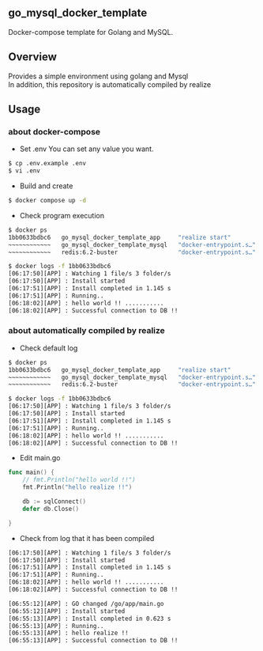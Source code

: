 ## go_mysql_docker_template
Docker-compose template for Golang and MySQL.
## Overview
Provides a simple environment using golang and Mysql <br>
In addition, this repository is automatically compiled by realize
## Usage
### about docker-compose
* Set .env
You can set any value you want.

``` bash 
$ cp .env.example .env
$ vi .env
```

* Build and create

``` bash 
$ docker compose up -d
```

* Check program execution

``` bash 
$ docker ps
1bb0633bdbc6   go_mysql_docker_template_app     "realize start"          18 minutes ago   Up 10 minutes   0.0.0.0:8000->8000/tcp              app
~~~~~~~~~~~~   go_mysql_docker_template_mysql   "docker-entrypoint.s…"   18 minutes ago   Up 10 minutes   0.0.0.0:3306->3306/tcp, 33060/tcp   mysql
~~~~~~~~~~~~   redis:6.2-buster                 "docker-entrypoint.s…"   18 minutes ago   Up 10 minutes   0.0.0.0:6379->6379/tcp              redis

$ docker logs -f 1bb0633bdbc6
[06:17:50][APP] : Watching 1 file/s 3 folder/s
[06:17:50][APP] : Install started
[06:17:51][APP] : Install completed in 1.145 s
[06:17:51][APP] : Running..
[06:18:02][APP] : hello world !! ...........
[06:18:02][APP] : Successful connection to DB !!
```

### about automatically compiled by realize

* Check default log

``` bash 
$ docker ps
1bb0633bdbc6   go_mysql_docker_template_app     "realize start"          18 minutes ago   Up 10 minutes   0.0.0.0:8000->8000/tcp              app
~~~~~~~~~~~~   go_mysql_docker_template_mysql   "docker-entrypoint.s…"   18 minutes ago   Up 10 minutes   0.0.0.0:3306->3306/tcp, 33060/tcp   mysql
~~~~~~~~~~~~   redis:6.2-buster                 "docker-entrypoint.s…"   18 minutes ago   Up 10 minutes   0.0.0.0:6379->6379/tcp              redis

$ docker logs -f 1bb0633bdbc6
[06:17:50][APP] : Watching 1 file/s 3 folder/s
[06:17:50][APP] : Install started
[06:17:51][APP] : Install completed in 1.145 s
[06:17:51][APP] : Running..
[06:18:02][APP] : hello world !! ...........
[06:18:02][APP] : Successful connection to DB !!
```

* Edit main.go

``` go
func main() {
	// fmt.Println("hello world !!")
    fmt.Println("hello realize !!")

	db := sqlConnect()
	defer db.Close()

}
```

* Check from log that it has been compiled

``` bash 
[06:17:50][APP] : Watching 1 file/s 3 folder/s
[06:17:50][APP] : Install started
[06:17:51][APP] : Install completed in 1.145 s
[06:17:51][APP] : Running..
[06:18:02][APP] : hello world !! ...........
[06:18:02][APP] : Successful connection to DB !!

[06:55:12][APP] : GO changed /go/app/main.go
[06:55:12][APP] : Install started
[06:55:13][APP] : Install completed in 0.623 s
[06:55:13][APP] : Running..
[06:55:13][APP] : hello realize !!
[06:55:13][APP] : Successful connection to DB !! 
```
